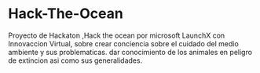 # Hack-The-Ocean
Proyecto de Hackaton ,Hack the ocean por microsoft LaunchX con Innovaccion Virtual, sobre crear conciencia sobre el cuidado del medio ambiente y sus problematicas.
dar conocimiento de los animales en peligro de extincion asi como sus generalidades.
